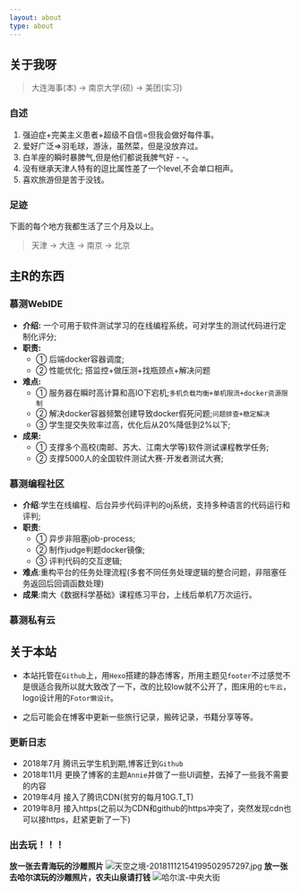 ```yaml
---
layout: about
type: about
---
```



## 关于我呀

> 大连海事(本) -> 南京大学(硕) -> 美团(实习)

### 自述
1. 强迫症+完美主义患者+超级不自信=但我会做好每件事。
2. 爱好广泛=>羽毛球，游泳，虽然菜，但是没放弃过。
3. 白羊座的瞬时暴脾气,但是他们都说我脾气好 - -。
4. 没有继承天津人特有的逗比属性差了一个level,不会单口相声。
5. 喜欢旅游但是苦于没钱。

### 足迹
下面的每个地方我都生活了三个月及以上。
> 天津 -> 大连 -> 南京 -> 北京

## 主R的东西
### 慕测WebIDE

- **介绍:** 一个可用于软件测试学习的在线编程系统，可对学生的测试代码进行定制化评分;
- **职责:** 
  - ① 后端docker容器调度;
  - ② 性能优化; 搭监控+做压测+找瓶颈点+解决问题
- **难点:**
  - ① 服务器在瞬时高计算和高IO下宕机;`多机负载均衡+单机限流+docker资源限制`
  - ② 解决docker容器频繁创建导致docker假死问题;`问题排查+稳定解决`
  - ③ 学生提交失败率过高，优化后从20%降低到2%以下;
- **成果:**
  - ① 支撑多个高校(南邮、苏大、江南大学等)软件测试课程教学任务;
  - ② 支撑5000人的全国软件测试大赛-开发者测试大赛;  

### 慕测编程社区

- **介绍**:学生在线编程、后台异步代码评判的oj系统，支持多种语言的代码运行和评判;
- **职责**:
  - ① 异步非阻塞job-process; 
  - ② 制作judge判题docker镜像; 
  - ③ 评判代码的交互逻辑;
- **难点**:重构平台的任务处理流程(多套不同任务处理逻辑的整合问题，非阻塞任务返回后回调函数处理)
- **成果**:南大《数据科学基础》课程练习平台，上线后单机7万次运行。

### 慕测私有云


## 关于本站

- 本站托管在`Github`上，用`Hexo`搭建的静态博客，所用主题见`footer`不过感觉不是很适合我所以就大致改了一下，改的比较low就不公开了，图床用的`七牛云`，logo设计用的`Fotor懒设计`。

- 之后可能会在博客中更新一些旅行记录，搬砖记录，书籍分享等等。

### 更新日志

- 2018年7月 腾讯云学生机到期,博客迁到`Github`
- 2018年11月 更换了博客的主题`Annie`并做了一些UI调整，去掉了一些我不需要的内容
- 2019年4月 接入了腾讯CDN(贫穷的每月10G.T_T)
- 2019年8月 接入https(之前以为CDN和github的https冲突了，突然发现cdn也可以接https，赶紧更新了一下)


### 出去玩！！！
**放一张去青海玩的沙雕照片**
![天空之境-20181112154199502957297.jpg](http://pic.menduo.xyz/20181112154199502957297.jpg)
**放一张去哈尔滨玩的沙雕照片，农夫山泉请打钱**
![哈尔滨-中央大街](http://pic.menduo.xyz/20190502160513.png)
